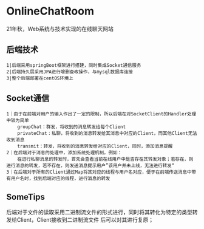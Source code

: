 # OnlineChatRoom
21年秋，Web系统与技术实现的在线聊天网站

## 后端技术
```
1|后端采用springBoot框架进行搭建，同时集成Socket通信服务
2|后端持久层采用JPA进行增删查改操作，与mysql数据库连接
3|整个后端部署在centOS环境上
```

## Socket通信
```
1｜由于在前端对用户的输入作出了一定的限制，所以后端在对SocketClient的Handler处理中较为简单
    groupChat：群发，将收到的消息转发给每个Client
    privateChat：私聊，将收到的消息转发给其消息中对应的Client，而其他Client无法收到消息
    transmit：转发，将收到的消息转发给对应的Client，同时，添加消息提醒
2｜在后端对于消息的处理中，添加系统处理机制，例如：
    在进行私聊消息的转发时，首先会查看当前在线用户中是否存在其转发对象；若存在，则进行消息的转发，若不存在，则发送消息提示用户”该用户并未上线，无法进行转发“
3｜在后端对于所有的Client通过Map将其对应的线程与用户名对应，便于在前端传送消息中带有用户名时，找到后端对应的线程，进行消息的转发
```

## SomeTips
后端对于文件的读取采用二进制流文件的形式进行，同时将其转化为特定的类型转发给Client，Client接收到二进制流文件
后可以对其进行复原；
